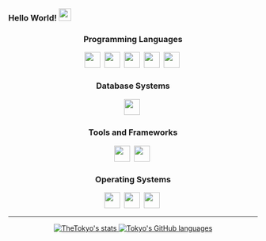 ### Hello World! <img src="wave.gif" width="25px"/>

<p align="left">
</p>
<div align="center">

### Programming Languages

<img height="32" width="32" src="https://icongr.am/devicon/python-original.svg?size=128&color=currentColor" />&nbsp;
<img height="32" width="32" src="https://icongr.am/devicon/php-plain.svg?size=128&color=currentColor" />&nbsp;
<img height="32" width="32" src="https://icongr.am/devicon/cplusplus-plain.svg?size=128&color=currentColor" />&nbsp;
<img height="32" width="32" src="https://icongr.am/devicon/html5-original.svg?size=128&color=currentColor" />&nbsp;
<img height="32" width="32" src="https://icongr.am/devicon/css3-original.svg?size=128&color=currentColor" />&nbsp;

### Database Systems

<img height="32" width="32" src="https://icongr.am/devicon/mysql-original-wordmark.svg?size=128&color=currentColor" />&nbsp;

### Tools and Frameworks
<img height="32" width="32" src="https://icongr.am/devicon/dot-net-original-wordmark.svg?size=128&color=currentColor" />&nbsp;
<img height="32" width="32" src="https://icongr.am/devicon/bootstrap-plain-wordmark.svg?size=128&color=currentColor" />&nbsp;


### Operating Systems

<img height="32" width="32" src="https://icongr.am/devicon/linux-original.svg?size=128&color=currentColor" />&nbsp;
<img height="32" width="32" src="https://icongr.am/devicon/windows8-original.svg?size=128&color=currentColor" />&nbsp;
<img height="32" width="32" src="https://icongr.am/devicon/debian-original.svg?size=128&color=currentColor" />&nbsp;    

</div>


<hr>

<p align="center">
  <a href="https://github.com/TheTokyo">
    <img src="https://github-readme-stats.vercel.app/api?username=TheTokyo&hide_border=true&show_icons=true" alt="TheTokyo's stats">
    <img src="https://github-readme-stats.vercel.app/api/top-langs/?username=TheTokyo&hide_border=true&layout=compact" alt="Tokyo's GitHub languages">
  </a>
</p>
